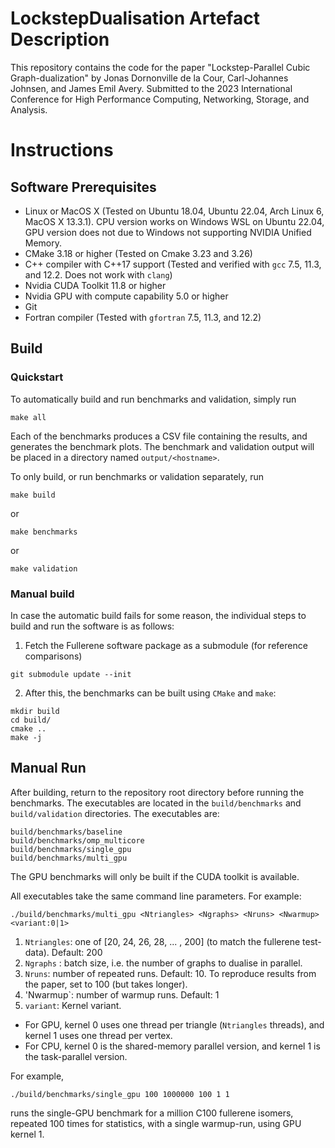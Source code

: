 # LockstepDualisation Artefact Description
This repository contains the code for the paper "Lockstep-Parallel Cubic Graph-dualization" by Jonas Dornonville de la Cour, Carl-Johannes Johnsen, and James Emil Avery.
Submitted to the 2023 International Conference for High Performance Computing, Networking, Storage, and Analysis.

# Instructions
## Software Prerequisites
* Linux or MacOS X (Tested on Ubuntu 18.04, Ubuntu 22.04, Arch Linux 6, MacOS X 13.3.1). CPU version works on Windows WSL on Ubuntu 22.04, GPU version does not due to Windows not supporting NVIDIA Unified Memory.
* CMake 3.18 or higher (Tested on Cmake 3.23 and 3.26)
* C++ compiler with C++17 support (Tested and verified with `gcc` 7.5, 11.3, and 12.2. Does not work with `clang`)
* Nvidia CUDA Toolkit 11.8 or higher
* Nvidia GPU with compute capability 5.0 or higher
* Git
* Fortran compiler (Tested with `gfortran` 7.5, 11.3, and 12.2)

## Build
### Quickstart

To automatically build and run benchmarks and validation, simply run
```
make all
```
Each of the benchmarks produces a CSV file containing the results, and generates the benchmark plots. 
The benchmark and validation output will be placed in a directory named `output/<hostname>`.

To only build, or run benchmarks or validation separately, run
```
make build
```
or
```
make benchmarks
```
or
```
make validation
```


### Manual build
In case the automatic build fails for some reason, the individual steps to build and run the software is as follows:

1. Fetch the Fullerene software package as a submodule (for reference comparisons)
```
git submodule update --init
```

2. After this, the benchmarks can be built using `CMake` and `make`:
```
mkdir build
cd build/
cmake ..
make -j
```

## Manual Run
After building, return to the repository root directory before running the benchmarks.
The executables are located in the `build/benchmarks` and `build/validation` directories. The executables are:
```
build/benchmarks/baseline
build/benchmarks/omp_multicore
build/benchmarks/single_gpu
build/benchmarks/multi_gpu
```
The GPU benchmarks will only be built if the CUDA toolkit is available.

All executables take the same command line parameters. For example:
```
./build/benchmarks/multi_gpu <Ntriangles> <Ngraphs> <Nruns> <Nwarmup> <variant:0|1>
```
1. `Ntriangles`: one of [20, 24, 26, 28, ... , 200] (to match the fullerene test-data). Default: 200
2. `Ngraphs` : batch size, i.e. the number of graphs to dualise in parallel. 
3. `Nruns`: number of repeated runs. Default: 10. To reproduce results from the paper, set to 100 (but takes longer).
4. 'Nwarmup`: number of warmup runs. Default: 1
5. `variant`: Kernel variant.
  - For GPU, kernel 0 uses one thread per triangle (`Ntriangles` threads), and kernel 1 uses one thread per vertex.
  - For CPU, kernel 0 is the shared-memory parallel version, and kernel 1 is the task-parallel version.

For example,
```
./build/benchmarks/single_gpu 100 1000000 100 1 1
```
runs the single-GPU benchmark for a million C100 fullerene isomers, repeated 100 times for statistics, with a single warmup-run, using GPU kernel 1.


